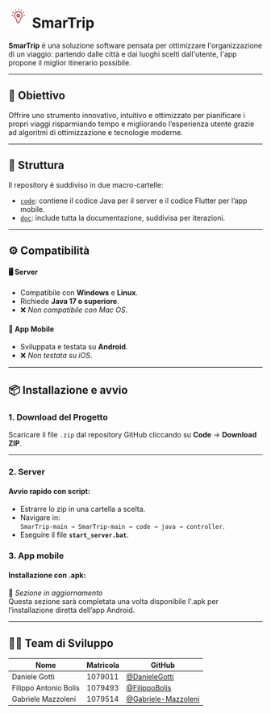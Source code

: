 <h1 align="left">
  <img src="code/flutter/smart_trip_app/assets/appLogo_red_white.png" alt="SmarTrip Logo" width="40"/>
  SmarTrip
</h1>

**SmarTrip** è una soluzione software pensata per ottimizzare l'organizzazione di un viaggio: partendo dalle città e dai luoghi scelti dall'utente, l'app propone il miglior itinerario possibile.

---

## 🎯 Obiettivo 
Offrire uno strumento innovativo, intuitivo e ottimizzato per pianificare i propri viaggi risparmiando tempo e migliorando l’esperienza utente grazie ad algoritmi di ottimizzazione e tecnologie moderne.

---

## 📁 Struttura 

Il repository è suddiviso in due macro-cartelle:

- [`code`](code): contiene il codice Java per il server e il codice Flutter per l’app mobile.
- [`doc`](doc): include tutta la documentazione, suddivisa per iterazioni.

---

## ⚙️ Compatibilità

#### 🖥️ Server
- Compatibile con **Windows** e **Linux**.
- Richiede **Java 17 o superiore**.
- ❌ *Non compatibile con Mac OS*.

#### 📱 App Mobile
- Sviluppata e testata su **Android**.
- ❌ *Non testata su iOS*.

---

## 📦 Installazione e avvio

### 1. Download del Progetto
Scaricare il file `.zip` dal repository GitHub cliccando su **Code** → **Download ZIP**.

---

### 2. Server
#### Avvio rapido con script:
- Estrarre lo zip in una cartella a scelta.
- Navigare in:  
  `SmarTrip-main → SmarTrip-main → code → java → controller`.
- Eseguire il file **`start_server.bat`**.

### 3. App mobile
#### Installazione con .apk:
🚧 *Sezione in aggiornamento*  
Questa sezione sarà completata una volta disponibile l'.apk per l’installazione diretta dell’app Android.

---

## 👨‍💻 Team di Sviluppo

| Nome | Matricola | GitHub |
|------|-----------|--------|
| Daniele Gotti | 1079011 | [@DanieleGotti](https://github.com/DanieleGotti) |
| Filippo Antonio Bolis | 1079493 | [@FilippoBolis](https://github.com/FilippoBolis) |
| Gabriele Mazzoleni | 1079514 | [@Gabriele-Mazzoleni](https://github.com/Gabriele-Mazzoleni) |
